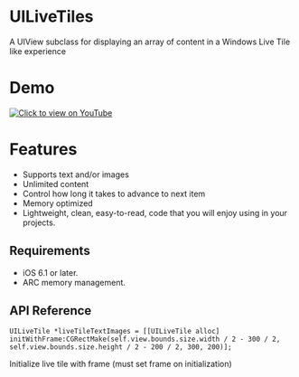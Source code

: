 # UILiveTiles
A UIView subclass for displaying an array of content in a Windows Live Tile like experience

# Demo
[![Click to view on YouTube](http://img.youtube.com/vi/PwamWy_GG50/0.jpg)](http://www.youtube.com/watch?v=PwamWy_GG50)

# Features

* Supports text and/or images
* Unlimited content
* Control how long it takes to advance to next item
* Memory optimized
* Lightweight, clean, easy-to-read, code that you will enjoy using in your projects.

## Requirements

* iOS 6.1 or later.
* ARC memory management.

## API Reference

```obj-c
UILiveTile *liveTileTextImages = [[UILiveTile alloc] initWithFrame:CGRectMake(self.view.bounds.size.width / 2 - 300 / 2, self.view.bounds.size.height / 2 - 200 / 2, 300, 200)];
```
 Initialize live tile with frame (must set frame on initialization)
